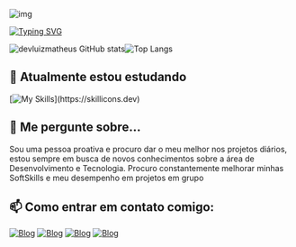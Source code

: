 ![img](https://i.pinimg.com/originals/bc/52/89/bc5289522019b7f2ed2eaea1468f994d.gif)

[![Typing SVG](https://readme-typing-svg.herokuapp.com?font=Kode+Mono&pause=1000&color=F7F7F7&center=True&random=false&width=435&lines=Hello+Dev's,+Bem-vindo+ao+meu+perfil;Meu+nome+é+Gabriel+Ribeiro;Eu+tenho+19+anos;Sou+da+Paraíba,Brasil;I+study+Computer+Science)](https://git.io/typing-svg)

![devluizmatheus GitHub stats](https://github-readme-stats.vercel.app/api?username=devluizmatheus&show_icons=true&theme=transparent&text_color=FFFFFF)![Top Langs](https://github-readme-stats.vercel.app/api/top-langs/?username=devGabrielRibeiro&layout=compact&text_color=FFFFFF&theme=transparent&hide=jupyter%20notebook)

## 🔭 Atualmente estou estudando
[![My Skills](https://skillicons.dev/icons?i=python,html,css,mysql,)](https://skillicons.dev)

## 💬 Me pergunte sobre...
Sou uma pessoa proativa e procuro dar o meu melhor nos projetos diários, estou sempre em busca de novos conhecimentos sobre a área de Desenvolvimento e Tecnologia. Procuro constantemente melhorar minhas SoftSkills e meu desempenho em projetos em grupo
## 📫 Como entrar em contato comigo:

[![Blog](https://img.shields.io/badge/Instagram-E4405F?style=for-the-badge&logo=instagram&logoColor=white)](https://www.instagram.com/luiz.matheus.angel/?next=%2F)
[![Blog](https://img.shields.io/badge/Gmail-D14836?style=for-the-badge&logo=gmail&logoColor=white)](luizmatheusoleite@gmail.com)
[![Blog](https://img.shields.io/badge/WhatsApp-25D366?style=for-the-badge&logo=whatsapp&logoColor=white)](+55(83)993853791)
[![Blog](https://img.shields.io/badge/LinkedIn-0077B5?style=for-the-badge&logo=linkedin&logoColor=white)](https://www.linkedin.com/in/luiz-matheus-oliveira-leite-51304a2b6/)
